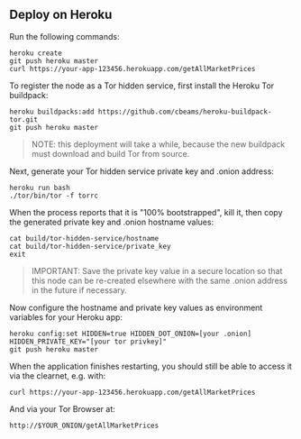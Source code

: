 Deploy on Heroku
--------

Run the following commands:

    heroku create
    git push heroku master
    curl https://your-app-123456.herokuapp.com/getAllMarketPrices

To register the node as a Tor hidden service, first install the Heroku Tor buildpack:

    heroku buildpacks:add https://github.com/cbeams/heroku-buildpack-tor.git
    git push heroku master

> NOTE: this deployment will take a while, because the new buildpack must download and build Tor from source.

Next, generate your Tor hidden service private key and .onion address:

    heroku run bash
    ./tor/bin/tor -f torrc

When the process reports that it is "100% bootstrapped", kill it, then copy the generated private key and .onion hostname values:

    cat build/tor-hidden-service/hostname
    cat build/tor-hidden-service/private_key
    exit

> IMPORTANT: Save the private key value in a secure location so that this node can be re-created elsewhere with the same .onion address in the future if necessary.

Now configure the hostname and private key values as environment variables for your Heroku app:

    heroku config:set HIDDEN=true HIDDEN_DOT_ONION=[your .onion] HIDDEN_PRIVATE_KEY="[your tor privkey]"
    git push heroku master

When the application finishes restarting, you should still be able to access it via the clearnet, e.g. with:

    curl https://your-app-123456.herokuapp.com/getAllMarketPrices

And via your Tor Browser at:

    http://$YOUR_ONION/getAllMarketPrices
